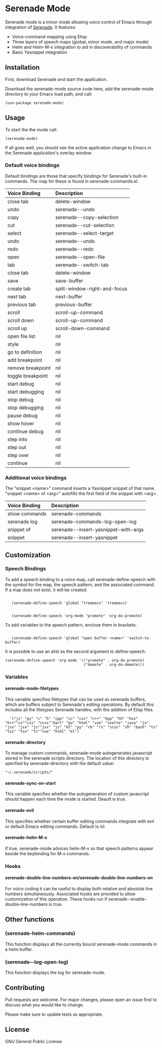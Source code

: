# Serenade Mode

Serenade mode is a minor mode allowing voice control of Emacs through integration of [Serenade](http://www.serenade.ai). It features:

- Voice-command mapping using Elisp 
- Three layers of speech maps (global, minor mode, and major mode)
- Helm and Helm-M-x integration to aid in discoverability of commands 
- Basic Yasnippet integration

## Installation

First, download Serenade and start the application.

Download the serenade-mode source code here, add the serenade-mode directory to your Emacs load path, and call:

```elisp
(use-package serenade-mode)
```

## Usage

To start the the mode call:

```elisp
(serenade-mode)
```

If all goes well, you should see the active application change to Emacs in the Serenade application's overlay window.

### Default voice bindings
Default bindings are those that specify bindings for Serenade's built-in commands. The map for these is found in serenade-commands.el.

| Voice Binding       | Description                  |
|:--------------------|:-----------------------------|
| close tab         | delete-window                |
| undo              | serenade--undo               |
| copy              | serenade--copy-selection     |
| cut               | serenade--cut-selection      |
| select <target>   | serenade--select-target      |
| undo              | serenade--undo               |
| redo              | serenade--redo               |
| open <file>       | serenade--open-file          |
| <nth> tab         | serenade--switch-tab         |
| close tab         | delete-window                |
| save              | save-buffer                  |
| create tab        | split-window-right-and-focus |
| next tab          | next-buffer                  |
| previous tab      | previous-buffer              |
| scroll            | scroll-up-command            |
| scroll down       | scroll-up-command            |
| scroll up         | scroll-down-command          |
| open file list    | nil                          |
| style             | nil                          |
| go to definition  | nil                          |
| add breakpoint    | nil                          |
| remove breakpoint | nil                          |
| toggle breakpoint | nil                          |
| start debug       | nil                          |
| start debugging   | nil                          |
| stop debug        | nil                          |
| stop debugging    | nil                          |
| pause debug       | nil                          |
| show hover        | nil                          |
| continue debug    | nil                          |
| step into         | nil                          |
| step out          | nil                          |
| step over         | nil                          |
| continue          | nil                          |

### Additional voice bindings

The "snippet \<name\>" command inserts a Yasnippet snippet of that name. "snippet \<name\> of \<arg\>" autofills the first field of the snippet with \<arg\>.

| Voice Binding       | Description                  |
|:--------------------|:-----------------------------|
| show commands | serenade-commands  | 
| serenade log | serenade-commands-log-open-log  | 
| snippet <name> of <arg> | serenade--insert-yasnippet-with-args  |
| snippet <name> | serenade--insert-yasnippet  |

## Customization

### Speech Bindings

To add a speech binding to a voice map, call serenade-define-speech with the symbol for the map, the speech pattern, and the associated command. If a map does not exist, it will be created.

```elisp

   (serenade-define-speech 'global "treemacs" 'treemacs) 
```

```elisp

   (serenade-define-speech 'org-mode "promote" 'org-do-promote) 
```

To add variables to the speech pattern, enclose them in brackets: 

```elisp

   (serenade-define-speech 'global "open buffer <name>" 'switch-to-buffer) 
```

It is possible to use an alist as the second argument to define-speech:

```elisp
(serenade-define-speech 'org-mode '(("promote" . org-do-promote) 
                                    ("demote" . org-do-demote)))
```
### Variables

#### serenade-mode-filetypes 

This variable specifies filetypes that can be used as serenade buffers, which are buffers subject to Serenade's editing operations. By default this includes all the filetypes Serenade handles, with the addition of Elisp files. 

```elisp
  '("js" "py" "c" "h" "cpp" "cc" "cxx" "c++" "hpp" "hh" "hxx" "h++""cs""css" "scss""dart" "go" "html" "vue" "svelte" "java" "js" "jsx" "jsx" "js""jsx" "js" "kt" "py" "rb" "rs" "scss" "sh" "bash" "ts" "tsx" "tsx" "ts""vue" "html" "el")
```

#### serenade-directory

To manage custom commands, serenade-mode autogenerates javascript stored in the serenade scripts directory. The location of this directory is specfied by serenade-directory with the default value:

```elisp
"~/.serenade/scripts/"
```

#### serenade-sync-on-start

This variable specifies whether the autogeneration of custom javascript should happen each time the mode is started. Deault is true.

#### serenade-evil

This specifies whether certain buffer editing commands integrate with evil or default Emacs editing commands. Default is nil.

#### serenade-helm-M-x

If true, serenade-mode advices helm-M-x so that speech patterns appear beside the keybinding for M-x commands.

### Hooks

#### serenade-double-line-numbers-on/serenade-double-line-numbers-on

For voice coding it can be useful to display both relative and absolute line numbers simultaneously. Associated hooks are provided to allow customization of this operation. These hooks run if serenade--enable-double-line-numbers is true. 

## Other functions

### (serenade-helm-commands) 

This function displays all the currently bound serenade-mode commands in a helm buffer.

### (serenade--log-open-log)

This function displays the log for serenade-mode.

## Contributing
Pull requests are welcome. For major changes, please open an issue first to discuss what you would like to change.

Please make sure to update tests as appropriate.

## License
GNU General Public License
